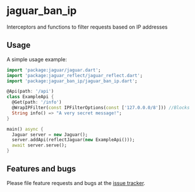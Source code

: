 # jaguar_ban_ip

Interceptors and functions to filter requests based on IP addresses

## Usage

A simple usage example:

````dart
import 'package:jaguar/jaguar.dart';
import 'package:jaguar_reflect/jaguar_reflect.dart';
import 'package:jaguar_ban_ip/jaguar_ban_ip.dart';

@Api(path: '/api')
class ExampleApi {
  @Get(path: '/info')
  @WrapIPFilter(const IPFilterOptions(const ['127.0.0.0/8'])) //Blocks loopback IPs
  String info() => "A very secret message!";
}

main() async {
  Jaguar server = new Jaguar();
  server.addApi(reflectJaguar(new ExampleApi()));
  await server.serve();
}
````

## Features and bugs

Please file feature requests and bugs at the [issue tracker][tracker].

[tracker]: https://github.com/Jaguar-dart/jaguar_ban_ip/issues
